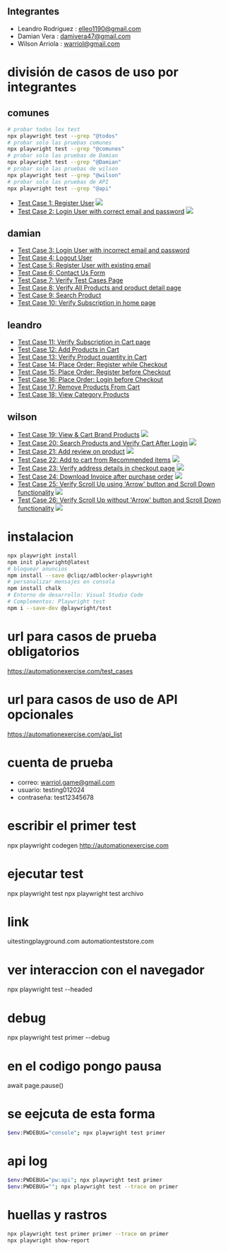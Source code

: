 ## Integrantes
- Leandro Rodriguez : elleo1190@gmail.com
- Damian Vera : damivera47@gmail.com
- Wilson Arriola : warriol@gmail.com

# división de casos de uso por integrantes

## comunes
```bash
# probar todos los test
npx playwright test --grep "@todos"
# probar solo las pruebas comunes
npx playwright test --grep "@comunes"
# probar solo las pruebas de Damian
npx playwright test --grep "@Damian"
# probar solo las pruebas de wilson
npx playwright test --grep "@wilson"
# probar solo las pruebas de API
npx playwright test --grep "@api"
```

- [Test Case 1: Register User](https://automationexercise.com/test_cases#collapse1) <img src="https://img.shields.io/badge/CU_COMUN-Hecho-success">
- [Test Case 2: Login User with correct email and password](https://automationexercise.com/test_cases#collapse2) <img src="https://img.shields.io/badge/CU_COMUN-Hecho-success">

## damian

- [Test Case 3: Login User with incorrect email and password](https://automationexercise.com/test_cases#collapse3)
- [Test Case 4: Logout User](https://automationexercise.com/test_cases#collapse4)
- [Test Case 5: Register User with existing email](https://automationexercise.com/test_cases#collapse5)
- [Test Case 6: Contact Us Form](https://automationexercise.com/test_cases#collapse6)
- [Test Case 7: Verify Test Cases Page](https://automationexercise.com/test_cases#collapse7)
- [Test Case 8: Verify All Products and product detail page](https://automationexercise.com/test_cases#collapse8)
- [Test Case 9: Search Product](https://automationexercise.com/test_cases#collapse9)
- [Test Case 10: Verify Subscription in home page](https://automationexercise.com/test_cases#collapse10)

## leandro

- [Test Case 11: Verify Subscription in Cart page](https://automationexercise.com/test_cases#collapse11)
- [Test Case 12: Add Products in Cart](https://automationexercise.com/test_cases#collapse12)
- [Test Case 13: Verify Product quantity in Cart](https://automationexercise.com/test_cases#collapse13)
- [Test Case 14: Place Order: Register while Checkout](https://automationexercise.com/test_cases#collapse14)
- [Test Case 15: Place Order: Register before Checkout](https://automationexercise.com/test_cases#collapse15)
- [Test Case 16: Place Order: Login before Checkout](https://automationexercise.com/test_cases#collapse16)
- [Test Case 17: Remove Products From Cart](https://automationexercise.com/test_cases#collapse17)
- [Test Case 18: View Category Products](https://automationexercise.com/test_cases#collapse18)

## wilson

- [Test Case 19: View & Cart Brand Products](https://automationexercise.com/test_cases#collapse19) <img src="https://img.shields.io/badge/CU_WILSON-Hecho-success">
- [Test Case 20: Search Products and Verify Cart After Login](https://automationexercise.com/test_cases#collapse20) <img src="https://img.shields.io/badge/CU_WILSON-Hecho-success">
- [Test Case 21: Add review on product](https://automationexercise.com/test_cases#collapse21) <img src="https://img.shields.io/badge/CU_WILSON-Hecho-success">
- [Test Case 22: Add to cart from Recommended items](https://automationexercise.com/test_cases#collapse22) <img src="https://img.shields.io/badge/CU_WILSON-Hecho-success">
- [Test Case 23: Verify address details in checkout page](https://automationexercise.com/test_cases#collapse23) <img src="https://img.shields.io/badge/CU_WILSON-Hecho-success">
- [Test Case 24: Download Invoice after purchase order](https://automationexercise.com/test_cases#collapse24) <img src="https://img.shields.io/badge/CU_WILSON-Hecho-success">
- [Test Case 25: Verify Scroll Up using 'Arrow' button and Scroll Down functionality](https://automationexercise.com/test_cases#collapse25) <img src="https://img.shields.io/badge/CU_WILSON-Hecho-success">
- [Test Case 26: Verify Scroll Up without 'Arrow' button and Scroll Down functionality](https://automationexercise.com/test_cases#collapse26) <img src="https://img.shields.io/badge/CU_WILSON-Hecho-success">

# instalacion
```bash
npx playwright install 
npm init playwright@latest
# bloquear anuncios
npm install --save @cliqz/adblocker-playwright
# personalizar mensajes en consola
npm install chalk
# Entorno de desarrollo: Visual Studio Code
# Complementos: Playwright test
npm i --save-dev @playwright/test
```

# url para casos de prueba obligatorios
https://automationexercise.com/test_cases
# url para casos de uso de API opcionales
https://automationexercise.com/api_list

# cuenta de prueba
- correo: warriol.game@gmail.com
- usuario: testing012024
- contraseña: test12345678



# escribir el primer test
npx playwright codegen http://automationexercise.com

# ejecutar test
npx playwright test
npx playwright test archivo

# link
uitestingplayground.com
automationteststore.com

# ver interaccion con el navegador
npx playwright test --headed

# debug
npx playwright test primer --debug

# en el codigo pongo pausa
await page.pause()

# se eejcuta de esta forma
```bash
$env:PWDEBUG="console"; npx playwright test primer
```

# api log
```bash
$env:PWDEBUG="pw:api"; npx playwright test primer
$env:PWDEBUG=""; npx playwright test --trace on primer
```

# huellas y rastros
```bash
npx playwright test primer primer --trace on primer
npx playwright show-report
```